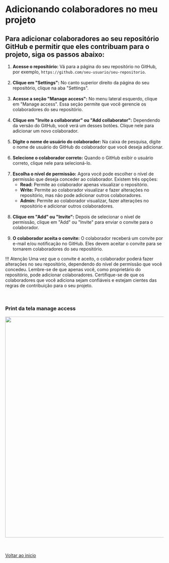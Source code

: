 # Adicionando colaboradores no meu projeto

## Para adicionar colaboradores ao seu repositório GitHub e permitir que eles contribuam para o projeto, siga os passos abaixo:

1. **Acesse o repositório:** Vá para a página do seu repositório no GitHub, por exemplo, `https://github.com/seu-usuario/seu-repositorio`.<br><br>
2. **Clique em "Settings":** No canto superior direito da página do seu repositório, clique na aba "Settings".<br><br>
3. **Acesse a seção "Manage access":** No menu lateral esquerdo, clique em "Manage access". Essa seção permite que você gerencie os colaboradores do seu repositório.<br><br>
4. **Clique em "Invite a collaborator" ou "Add collaborator":** Dependendo da versão do GitHub, você verá um desses botões. Clique nele para adicionar um novo colaborador.<br><br>
5. **Digite o nome de usuário do colaborador:** Na caixa de pesquisa, digite o nome de usuário do GitHub do colaborador que você deseja adicionar.<br><br>
6. **Selecione o colaborador correto:** Quando o GitHub exibir o usuário correto, clique nele para selecioná-lo.<br><br>
7. **Escolha o nível de permissão:** Agora você pode escolher o nível de permissão que deseja conceder ao colaborador. Existem três opções:
    - **Read:** Permite ao colaborador apenas visualizar o repositório.
    - **Write:** Permite ao colaborador visualizar e fazer alterações no repositório, mas não pode adicionar outros colaboradores.
    - **Admin:** Permite ao colaborador visualizar, fazer alterações no repositório e adicionar outros colaboradores.<br><br>
8. **Clique em "Add" ou "Invite":** Depois de selecionar o nível de permissão, clique em "Add" ou "Invite" para enviar o convite para o colaborador.<br><br>
9. **O colaborador aceita o convite:** O colaborador receberá um convite por e-mail e/ou notificação no GitHub. Eles devem aceitar o convite para se tornarem colaboradores do seu repositório.

!!! Atenção
    Uma vez que o convite é aceito, o colaborador poderá fazer alterações no seu repositório, dependendo do nível de permissão que você concedeu. Lembre-se de que apenas você, como proprietário do repositório, pode adicionar colaboradores. Certifique-se de que os colaboradores que você adiciona sejam confiáveis e estejam cientes das regras de contribuição para o seu projeto.

<br>

### Print da tela manage access

<img src="/Conteúdo do curso/4 - Git avancado/img/1.png" width="700">

<br>

<br>

<br>

[Voltar ao inicio](/README.md)